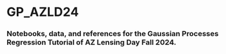 # GP_AZLD24

### Notebooks, data, and references for the Gaussian Processes Regression Tutorial of AZ Lensing Day Fall 2024. 
